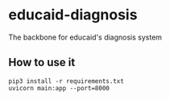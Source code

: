 # educaid-diagnosis
The backbone for educaid's diagnosis system

## How to use it
```
pip3 install -r requirements.txt
uvicorn main:app --port=8000
```